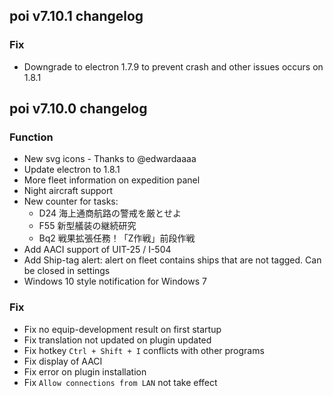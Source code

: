 ## poi v7.10.1 changelog
### Fix
- Downgrade to electron 1.7.9 to prevent crash and other issues occurs on 1.8.1

## poi v7.10.0 changelog
### Function
- New svg icons - Thanks to @edwardaaaa
- Update electron to 1.8.1
- More fleet information on expedition panel
- Night aircraft support
- New counter for tasks:
  + D24 海上通商航路の警戒を厳とせよ
  + F55 新型艤装の継続研究
  + Bq2 戦果拡張任務！「Z作戦」前段作戦
- Add AACI support of UIT-25 / I-504
- Add Ship-tag alert: alert on fleet contains ships that are not tagged. Can be closed in settings
- Windows 10 style notification for Windows 7

### Fix
- Fix no equip-development result on first startup
- Fix translation not updated on plugin updated
- Fix hotkey `Ctrl + Shift + I` conflicts with other programs
- Fix display of AACI
- Fix error on plugin installation
- Fix `Allow connections from LAN` not take effect
